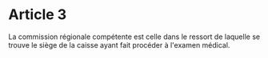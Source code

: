 # Article 3

La commission régionale compétente est celle dans le ressort de laquelle se trouve le siège de la caisse ayant fait procéder à l'examen médical.
